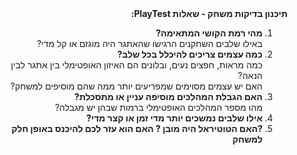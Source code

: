 <div dir="rtl">
    <strong>תיכנון בדיקות משחק - שאלות PlayTest:</strong>
    <ol>
        <li>
            <strong>מהי רמת הקושי המתאימה?</strong><br>
            באילו שלבים השחקנים הרגישו שהאתגר היה מוגזם או קל מדי?
        </li>
        <li>
            <strong>כמה עצמים צריכים להיכלל בכל שלב?</strong><br>
            כמה מראות, חפצים נעים, ובלונים הם האיזון האופטימלי בין אתגר לבין הנאה?<br>
            האם יש עצמים מסוימים שמפריעים יותר ממה שהם מוסיפים למשחק?
        </li>
        <li>
            <strong>האם הגבלת המהלכים מוסיפה עניין או מתסכלת?</strong><br>
            מהו מספר המהלכים האופטימלי ברמות שבהן יש מגבלה?
        </li>
        <li>
            <strong>אילו שלבים נמשכים יותר מדי זמן או קצר מדי?</strong>
        </li>
         <li>
            <strong>?האם הטוטיראל היה מובן ? האם הוא עזר לכם להיכנס באופן חלק למשחק</strong>
        </li>
    </ol>
</div>
